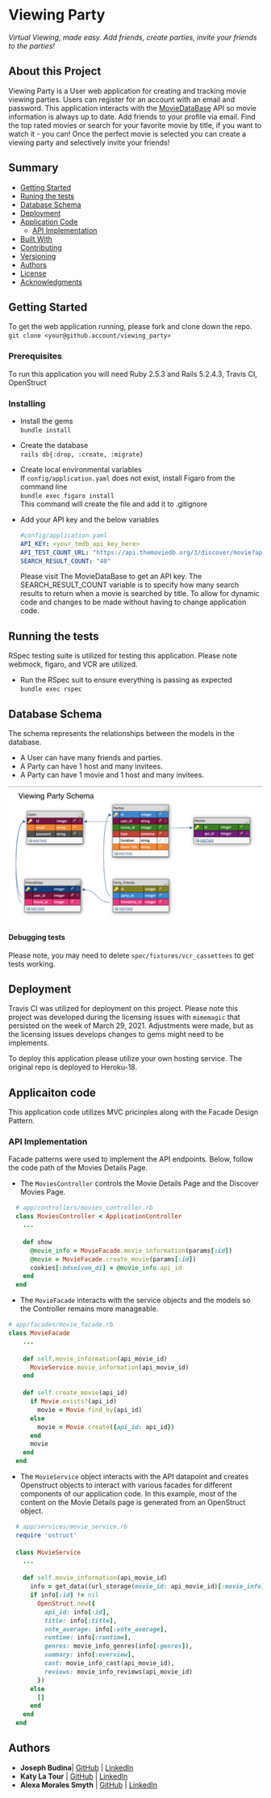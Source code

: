 # Viewing Party
*Virtual Viewing, made easy. Add friends, create parties, invite your friends to the parties!*

## About this Project
Viewing Party is a User web application for creating and tracking movie viewing parties. Users can register for an account with an email and password. This application interacts with the [MovieDataBase](https://www.themoviedb.org/?language=en-US) API so movie information is always up to date. Add friends to your profile via email. Find the top rated movies or search for your favorite movie by title, if you want to watch it - you can! Once the perfect movie is selected you can create a viewing party and selectively invite your friends!

## Summary

  - [Getting Started](#getting-started)
  - [Runing the tests](#running-the-tests)
  - [Database Schema](#database-schema)
  - [Deployment](#deployment)
  - [Application Code](#application-code)
    - [API Implementation](#api-implementation)
  - [Built With](#built-with)
  - [Contributing](#contributing)
  - [Versioning](#versioning)
  - [Authors](#authors)
  - [License](#license)
  - [Acknowledgments](#acknowledgments)

## Getting Started

To get the web application running, please fork and clone down the repo.
`git clone <your@github.account/viewing_party>`

### Prerequisites

To run this application you will need Ruby 2.5.3 and Rails 5.2.4.3, Travis CI, OpenStruct

### Installing

- Install the gems  
`bundle install`

- Create the database  
`rails db{:drop, :create, :migrate}`

- Create local environmental variables  
  If `config/application.yaml` does not exist, install Figaro from the command line  
  `bundle exec figaro install`  
  This command will create the file and add it to .gitignore

- Add your API key and the below variables
  ```yaml
  #config/application.yaml
  API_KEY: <your_tmdb_api_key_here>
  API_TEST_COUNT_URL: "https://api.themoviedb.org/3/discover/movie?api_key=<YOUR_TMBD_API_KEY_HERE>&language=en-US&sort_by=vote_average.desc&include_adult=false&include_video=false&page=1"
  SEARCH_RESULT_COUNT: "40"
  ```
  Please visit The MovieDataBase to get an API key. The SEARCH_RESULT_COUNT variable is to specify how many search results to return when a movie is searched by title. To allow for dynamic code and changes to be made without having to change application code.

## Running the tests
RSpec testing suite is utilized for testing this application. Please note webmock, figaro, and VCR are utilized.
- Run the RSpec suit to ensure everything is passing as expected  
`bundle exec rspec`

## Database Schema
The schema represents the relationships between the models in the database.
  - A User can have many friends and parties.
  - A Party can have 1 host and many invitees.
  - A Party can have 1 movie and 1 host and many invitees.

![](viewing-party-schema.png)

#### Debugging tests
Please note, you may need to delete `spec/fixtures/vcr_cassettees` to get tests working.

## Deployment

Travis CI was utilized for deployment on this project. Please note this project was developed during the licensing issues with `mimemagic` that persisted on the week of March 29, 2021. Adjustments were made, but as the licensing issues develops changes to gems might need to be implements.

To deploy this application please utilize your own hosting service. The original repo is deployed to Heroku-18.

## Applicaiton code
This application code utilizes MVC pricinples along with the Facade Design Pattern.

### API Implementation
Facade patterns were used to implement the API endpoints. Below, follow the code path of the Movies Details Page.

- The `MoviesController` controls the Movie Details Page and the Discover Movies Page.
```ruby
  # app/controllers/movies_controller.rb
  class MoviesController < ApplicationController
    ...

    def show
      @movie_info = MovieFacade.movie_information(params[:id])
      @movie = MovieFacade.create_movie(params[:id])
      cookies[:bdseivom_di] = @movie_info.api_id
    end
  end
```
- The `MovieFacade` interacts with the service objects and the models so the Controller remains more manageable.
```ruby
# app/facades/movie_facade.rb
class MovieFacade
    ...

    def self.movie_information(api_movie_id)
      MovieService.movie_information(api_movie_id)
    end

    def self.create_movie(api_id)
      if Movie.exists?(api_id)
        movie = Movie.find_by(api_id)
      else
        movie = Movie.create({api_id: api_id})
      end
      movie
    end
  end
```
- The `MovieService` object interacts with the API datapoint and creates Openstruct objects to interact with various facades for different components of our application code. In this example, most of the content on the Movie Details page is generated from an OpenStruct object.
```ruby
  # app/services/movie_service.rb
  require 'ostruct'

  class MovieService
    ...

    def self.movie_information(api_movie_id)
      info = get_data((url_storage(movie_id: api_movie_id)[:movie_info]))
      if info[:id] != nil
        OpenStruct.new({
          api_id: info[:id],
          title: info[:title],
          vote_average: info[:vote_average],
          runtime: info[:runtime],
          genres: movie_info_genres(info[:genres]),
          summary: info[:overview],
          cast: movie_info_cast(api_movie_id),
          reviews: movie_info_reviews(api_movie_id)
        })
      else
        []
      end
    end
  end
```

## Authors

- **Joseph Budina**| [GitHub](https://github.com/josephbudina) |
    [LinkedIn](https://www.linkedin.com/in/joseph-budina-7a0bb4202/)
- **Katy La Tour**
     | [GitHub](https://github.com/klatour324) |
    [LinkedIn](https://www.linkedin.com/in/klatour324/)
- **Alexa Morales Smyth**
     | [GitHub](https://github.com/amsmyth1) |
    [LinkedIn](https://linkedin.com/alexamorales)
